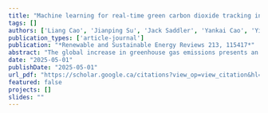 ```yaml
---
title: "Machine learning for real-time green carbon dioxide tracking in refinery processes"
tags: []
authors: ['Liang Cao', 'Jianping Su', 'Jack Saddler', 'Yankai Cao', 'Yixiu Wang', 'Gary Lee', 'Lim C Siang', 'Yi Luo', 'Robert Pinchuk', 'Jin Li', 'R Bhushan Gopaluni']
publication_types: ['article-journal']
publication: "*Renewable and Sustainable Energy Reviews 213, 115417*"
abstract: "The global increase in greenhouse gas emissions presents an urgent environmental challenge, demanding innovative strategies for emission reduction and a fundamental shift in energy consumption practices. Co-processing biogenic feedstocks, such as used cooking oils and biocrudes derived from forest and agricultural residues, within existing oil refineries has been demonstrated as a cost-effective, scalable approach to producing low-carbon fuels, quickly helping the oil refiners to mitigate carbon dioxide emissions, leveraging the existing infrastructures. Despite its potential, monitoring the ”green”CO₂ emissions originating from biogenic feedstocks during co-processing remains challenging. The molecular structure of biogenic components becomes indistinguishable from fossil-based molecules, necessitating costly, labor-intensive, and time-consuming sample collection and testing procedures, often involving isotope carbon analysis. This work proposes a new approach by applying artificial intelligence to model green CO₂ emissions in real-time. By analyzing over 102,000 samples of industrial data from a commercial FCC unit, a robust machine learning framework is developed to provide continuous, cost-effective, and accurate green CO₂ monitoring. The methodology encompasses a comparative analysis of ten input analysis techniques and five regression models to model emissions, achieving an average error margin of just 2.66% compared to traditional laboratory measurements. This AI-driven approach offers refiners and policymakers a practical tool for assessing the environmental performance of biogenic feedstock co-processing, facilitating informed decision-making in renewable fuel production."
date: "2025-05-01"
publishDate: "2025-05-01"
url_pdf: "https://scholar.google.ca/citations?view_op=view_citation&hl=zh-CN&user=M-s3mjAAAAAJ&pagesize=80&citation_for_view=M-s3mjAAAAAJ:dshw04ExmUIC"
featured: false
projects: []
slides: ""
---
```

